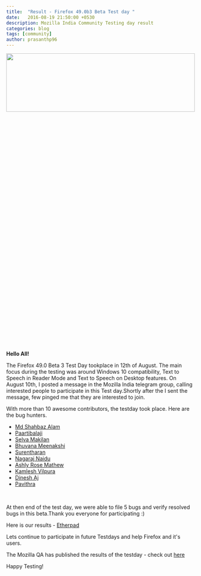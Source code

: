 ```yaml
---
title:  "Result - Firefox 49.0b3 Beta Test day "
date:   2016-08-19 21:50:00 +0530
description: Mozilla India Community Testing day result
categories: blog
tags: [community]
author: prasanthp96
---
```


<img height="20%" width="100%" src="https://pbs.twimg.com/media/ChI8q4UU8AAcw9t.jpg">

**Hello All!**

<p>The Firefox 49.0 Beta 3 Test Day tookplace in 12th of August. The main focus during the testing was around Windows 10 compatibility, Text to Speech in Reader Mode and Text to Speech on Desktop features. On August 10th, I posted a message in the Mozilla India telegram group, calling interested people to participate in this Test day.Shortly after the I sent the message, few pinged me that they are interested to join.</p>
<p>With more than 10 awesome contributors, the testday took place. Here are the bug hunters.</p>
<ul>
	<li><a href="https://twitter.com/simu17feb">Md Shahbaz Alam</a></li>
	<li><a href="https://twitter.com/paarilovely">Paartibalaji</a></li>
	<li><a href="https://twitter.com/selva_makilan">Selva Makilan</a></li>
	<li><a href="https://twitter.com/bhuvanakotees1">Bhuvana Meenakshi</a></li>
	<li><a href="https://twitter.com/surentharan7">Surentharan</a></li>
	<li><a href="https://twitter.com/nagarajnaidu921">Nagaraj Naidu</a></li>
	<li><a href="https://twitter.com/ashlirosemathew">Ashly Rose Mathew</a></li>
	<li><a href="https://twitter.com/Kvilpura">Kamlesh Vilpura</a></li>
	<li><a href="">Dinesh Aj</a></li>
	<li><a href="">Pavithra </a></li>
</ul>
<br>
<p>At then end of the test day, we were able to file 5 bugs and verify resolved bugs in this beta.Thank you everyone for participating :)</p>
<p> Here is our results - <a href="https://public.etherpad-mozilla.org/p/MozillaIndiaQA-testday-20160812">Etherpad</a><p>Lets continue to participate in future Testdays and help Firefox and it's users.</p>
<p>The Mozilla QA has published the results of the testday - check out <a href="https://quality.mozilla.org/2016/08/49658/">here</a></p>
<p>Happy Testing!</p>
